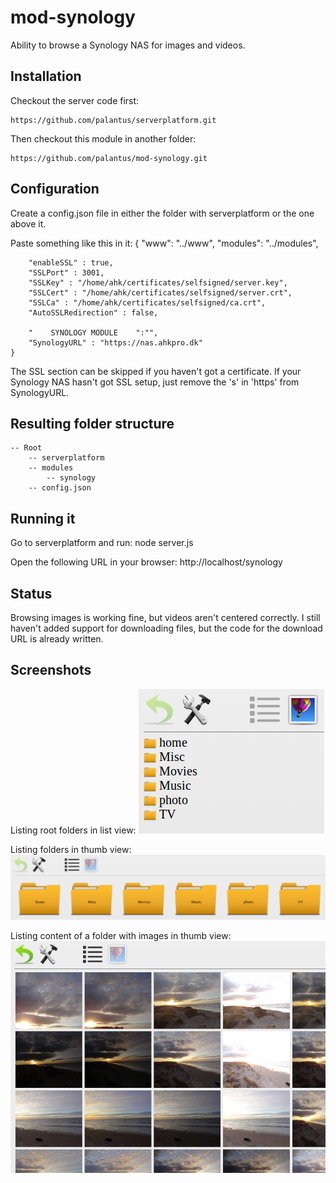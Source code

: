 mod-synology
============

Ability to browse a Synology NAS for images and videos.

## Installation ##

Checkout the server code first:

	https://github.com/palantus/serverplatform.git

Then checkout this module in another folder:

	https://github.com/palantus/mod-synology.git


## Configuration ##
Create a config.json file in either the folder with serverplatform or the one above it.

Paste something like this in it:
	{
		"www": "../www",
		"modules": "../modules",

		"enableSSL" : true,
		"SSLPort" : 3001,
		"SSLKey" : "/home/ahk/certificates/selfsigned/server.key",
		"SSLCert" : "/home/ahk/certificates/selfsigned/server.crt",
		"SSLCa" : "/home/ahk/certificates/selfsigned/ca.crt",
		"AutoSSLRedirection" : false,

		"    SYNOLOGY MODULE    ":"",
		"SynologyURL" : "https://nas.ahkpro.dk"
	}

The SSL section can be skipped if you haven't got a certificate. If your Synology NAS hasn't got SSL setup, just remove the 's' in 'https' from SynologyURL.

## Resulting folder structure ##
	-- Root
		-- serverplatform
		-- modules
			-- synology
		-- config.json

## Running it ##
Go to serverplatform and run:
	node server.js

Open the following URL in your browser:
	http://localhost/synology

## Status ##
Browsing images is working fine, but videos aren't centered correctly. I still haven't added support for downloading files, but the code for the download URL is already written.

## Screenshots ##
Listing root folders in list view:
![](https://github.com/palantus/mod-synology/blob/master/www/screens/folderlist.png)

Listing folders in thumb view:
![](https://github.com/palantus/mod-synology/blob/master/www/screens/folderlist_thumb.png)

Listing content of a folder with images in thumb view:
![](https://github.com/palantus/mod-synology/blob/master/www/screens/imagelist_thumb.png)